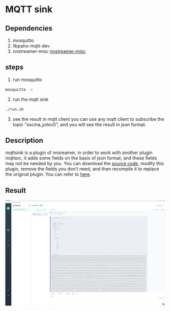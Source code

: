 # MQTT sink

## Dependencies
1. mosquitto
2. libpaho-mqtt-dev
3. nnstreamer-misc [nnstreamer-misc](https://nnstreamer.github.io/tutorial3_pubsub_mqtt.html)

## steps
1. run mosquitto
```bash
mosquitto -v
```

2. run the mqtt sink
```bash
./run.sh
```

3. see the result in mqtt client
  you can use any mqtt client to subscribe the topic "sscma_yolov5", and you will see the result in json format.

## Description
mqttsink is a plugin of nnsreamer, in order to work with another plugin mqttsrc, it adds some fields on the basis of json format, and these fields may not be needed by you. You can download the [source code](https://github.com/nnstreamer/nnstreamer), modify this plugin, remove the fields you don't need, and then recompile it to replace the original plugin. You can refer to [here](./mqttsink.diff).

## Result
![result](./result.png)